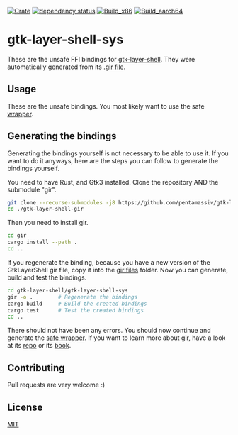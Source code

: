 [![Crate](https://img.shields.io/crates/v/gtk-layer-shell-sys.svg)](https://crates.io/crates/gtk-layer-shell-sys)
[![dependency status](https://deps.rs/crate/gtk-layer-shell-sys/0.2.5/status.svg)](https://deps.rs/crate/gtk-layer-shell-sys/0.2.5)
[![Build_x86](https://github.com/pentamassiv/gtk-layer-shell-gir/actions/workflows/build_x86_64.yaml/badge.svg)](https://github.com/pentamassiv/gtk-layer-shell-gir/actions/workflows/build_x86_64.yaml)
[![Build_aarch64](https://github.com/pentamassiv/gtk-layer-shell-gir/actions/workflows/build_aarch64.yaml/badge.svg)](https://github.com/pentamassiv/gtk-layer-shell-gir/actions/workflows/build_aarch64.yaml)

# gtk-layer-shell-sys
These are the unsafe FFI bindings for [gtk-layer-shell](https://github.com/wmww/gtk-layer-shell). They were automatically generated from its [.gir file](../../gir-files/GtkLayerShell-0.1.gir).

## Usage
These are the unsafe bindings. You most likely want to use the safe [wrapper](..).

## Generating the bindings
Generating the bindings yourself is not necessary to be able to use it. If you want to do it anyways, here are the steps you can follow to generate the bindings yourself.

You need to have Rust, and Gtk3 installed. Clone the repository AND the submodule "gir".
```bash
git clone --recurse-submodules -j8 https://github.com/pentamassiv/gtk-layer-shell-gir.git
cd ./gtk-layer-shell-gir
```
Then you need to install gir.
```bash
cd gir
cargo install --path .
cd ..
```
If you regenerate the binding, because you have a new version of the GtkLayerShell gir file, copy it into the [gir files](../../gir-files) folder.
Now you can generate, build and test the bindings.
```bash
cd gtk-layer-shell/gtk-layer-shell-sys
gir -o .        # Regenerate the bindings
cargo build     # Build the created bindings
cargo test      # Test the created bindings
cd ..
```

There should not have been any errors. You should now continue and generate the [safe wrapper](../README.md#generating-the-wrapper).
If you want to learn more about gir, have a look at its [repo](https://github.com/gtk-rs/gir) or its [book](https://gtk-rs.org/gir/book/).

## Contributing
Pull requests are very welcome :)

## License
[MIT](https://choosealicense.com/licenses/mit/)
